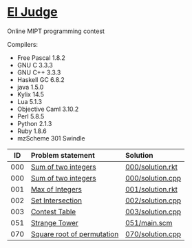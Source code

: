 # [El Judge](http://acm.mipt.ru/judge/problems.pl?lang=en)

Online MIPT programming contest	

Compilers:

- Free Pascal 1.8.2
- GNU C 3.3.3
- GNU C++ 3.3.3
- Haskell GC 6.8.2
- java 1.5.0
- Kylix 14.5
- Lua 5.1.3
- Objective Caml 3.10.2
- Perl 5.8.5
- Python 2.1.3
- Ruby 1.8.6
- mzScheme 301 Swindle


| ID  | Problem statement                                                                         | Solution                              |
|:---:|:------------------------------------------------------------------------------------------|:--------------------------------------|
| 000 | [Sum of two integers          ](http://acm.mipt.ru/judge/problems.pl?problem=000&lang=en) | [000/solution.rkt](000/solution.rkt)  |
| 000 | [Sum of two integers          ](http://acm.mipt.ru/judge/problems.pl?problem=000&lang=en) | [000/solution.cpp](000/solution.cpp)  |
| 001 | [Max of Integers              ](http://acm.mipt.ru/judge/problems.pl?problem=001&lang=en) | [001/solution.rkt](001/solution.rkt)  |
| 002 | [Set Intersection             ](http://acm.mipt.ru/judge/problems.pl?problem=002&lang=en) | [002/solution.cpp](002/solution.cpp)  |
| 003 | [Contest Table                ](http://acm.mipt.ru/judge/problems.pl?problem=003&lang=en) | [003/solution.cpp](003/solution.cpp)  |
| 051 | [Strange Tower                ](http://acm.mipt.ru/judge/problems.pl?problem=051&lang=en) | [051/main.scm](051/main.scm)          |
| 070 | [Square root of permutation   ](http://acm.mipt.ru/judge/problems.pl?problem=070&lang=en) | [070/solution.cpp](070/solution.cpp)  |

